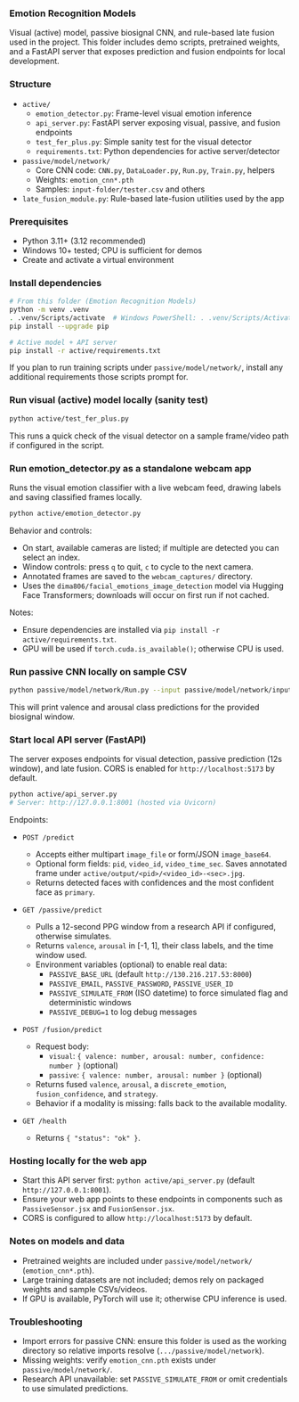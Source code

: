 ### Emotion Recognition Models

Visual (active) model, passive biosignal CNN, and rule-based late fusion used in the project. This folder includes demo scripts, pretrained weights, and a FastAPI server that exposes prediction and fusion endpoints for local development.

### Structure

- `active/`
  - `emotion_detector.py`: Frame-level visual emotion inference
  - `api_server.py`: FastAPI server exposing visual, passive, and fusion endpoints
  - `test_fer_plus.py`: Simple sanity test for the visual detector
  - `requirements.txt`: Python dependencies for active server/detector
- `passive/model/network/`
  - Core CNN code: `CNN.py`, `DataLoader.py`, `Run.py`, `Train.py`, helpers
  - Weights: `emotion_cnn*.pth`
  - Samples: `input-folder/tester.csv` and others
- `late_fusion_module.py`: Rule-based late-fusion utilities used by the app

### Prerequisites

- Python 3.11+ (3.12 recommended)
- Windows 10+ tested; CPU is sufficient for demos
- Create and activate a virtual environment

### Install dependencies

```bash
# From this folder (Emotion Recognition Models)
python -m venv .venv
. .venv/Scripts/activate  # Windows PowerShell: . .venv/Scripts/Activate.ps1
pip install --upgrade pip

# Active model + API server
pip install -r active/requirements.txt
```

If you plan to run training scripts under `passive/model/network/`, install any additional requirements those scripts prompt for.

### Run visual (active) model locally (sanity test)

```bash
python active/test_fer_plus.py
```

This runs a quick check of the visual detector on a sample frame/video path if configured in the script.

### Run emotion_detector.py as a standalone webcam app

Runs the visual emotion classifier with a live webcam feed, drawing labels and saving classified frames locally.

```bash
python active/emotion_detector.py
```

Behavior and controls:

- On start, available cameras are listed; if multiple are detected you can select an index.
- Window controls: press `q` to quit, `c` to cycle to the next camera.
- Annotated frames are saved to the `webcam_captures/` directory.
- Uses the `dima806/facial_emotions_image_detection` model via Hugging Face Transformers; downloads will occur on first run if not cached.

Notes:

- Ensure dependencies are installed via `pip install -r active/requirements.txt`.
- GPU will be used if `torch.cuda.is_available()`; otherwise CPU is used.

### Run passive CNN locally on sample CSV

```bash
python passive/model/network/Run.py --input passive/model/network/input-folder/tester.csv --weights passive/model/network/emotion_cnn.pth
```

This will print valence and arousal class predictions for the provided biosignal window.

### Start local API server (FastAPI)

The server exposes endpoints for visual detection, passive prediction (12s window), and late fusion. CORS is enabled for `http://localhost:5173` by default.

```bash
python active/api_server.py
# Server: http://127.0.0.1:8001 (hosted via Uvicorn)
```

Endpoints:

- `POST /predict`

  - Accepts either multipart `image_file` or form/JSON `image_base64`.
  - Optional form fields: `pid`, `video_id`, `video_time_sec`. Saves annotated frame under `active/output/<pid>/<video_id>-<sec>.jpg`.
  - Returns detected faces with confidences and the most confident face as `primary`.

- `GET /passive/predict`

  - Pulls a 12-second PPG window from a research API if configured, otherwise simulates.
  - Returns `valence`, `arousal` in [-1, 1], their class labels, and the time window used.
  - Environment variables (optional) to enable real data:
    - `PASSIVE_BASE_URL` (default `http://130.216.217.53:8000`)
    - `PASSIVE_EMAIL`, `PASSIVE_PASSWORD`, `PASSIVE_USER_ID`
    - `PASSIVE_SIMULATE_FROM` (ISO datetime) to force simulated flag and deterministic windows
    - `PASSIVE_DEBUG=1` to log debug messages

- `POST /fusion/predict`

  - Request body:
    - `visual`: `{ valence: number, arousal: number, confidence: number }` (optional)
    - `passive`: `{ valence: number, arousal: number }` (optional)
  - Returns fused `valence`, `arousal`, a `discrete_emotion`, `fusion_confidence`, and `strategy`.
  - Behavior if a modality is missing: falls back to the available modality.

- `GET /health`
  - Returns `{ "status": "ok" }`.

### Hosting locally for the web app

- Start this API server first: `python active/api_server.py` (default `http://127.0.0.1:8001`).
- Ensure your web app points to these endpoints in components such as `PassiveSensor.jsx` and `FusionSensor.jsx`.
- CORS is configured to allow `http://localhost:5173` by default.

### Notes on models and data

- Pretrained weights are included under `passive/model/network/` (`emotion_cnn*.pth`).
- Large training datasets are not included; demos rely on packaged weights and sample CSVs/videos.
- If GPU is available, PyTorch will use it; otherwise CPU inference is used.

### Troubleshooting

- Import errors for passive CNN: ensure this folder is used as the working directory so relative imports resolve (`.../passive/model/network`).
- Missing weights: verify `emotion_cnn.pth` exists under `passive/model/network/`.
- Research API unavailable: set `PASSIVE_SIMULATE_FROM` or omit credentials to use simulated predictions.
